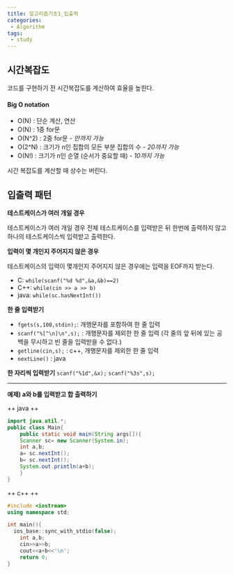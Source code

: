 ```yaml
---
title: 알고리즘기초1_입출력
categories:
 - Algorithm
tags:
 - study
---
```


## 시간복잡도

코드를 구현하기 전 시간복잡도를 계산하여 효율을 높힌다.

#### Big O notation
-  O(N) : 단순 계산, 연산
-  O(N) : 1중 for문
-  O(N^2) : 2중 for문 - *만까지 가능*
-  O(2^N) : 크기가 n인 집합의 모든 부분 집합의 수 - *20까지 가능*
-  O(N!) : 크기가 n인 순열 (순서가 중요할 때) - *10까지 가능*

시간 복잡도를 계산할 때 상수는 버린다.



## 입출력 패턴


**테스트케이스가 여러 개일 경우**

테스트케이스가 여러 개일 경우 전체 테스트케이스를 입력받은 뒤 한번에 출력하지 않고 하나의 테스트케이스씩 입력받고 출력한다.

**입력이 몇 개인지 주어지지 않은 경우**

테스트케이스의 입력이 몇개인지 주어지지 않은 경우에는 입력을 EOF까지 받는다.

- C: `while(scanf("%d %d",&a,&b)==2)`
- C++: `while(cin >> a >> b)`
- java: `while(sc.hasNextInt())`

**한 줄 입력받기**

- `fgets(s,100,stdin);`: 개행문자를 포함하여 한 줄 입력
- `scanf("%[^\n]\n",s);` : 개행문자를 제외한 한 줄 입력 (각 줄의 앞 뒤에 있는 공백을 무시하고 빈 줄을 입력받을 수 없다.)
- `getline(cin,s);` : c++, 개행문자를 제외한 한 줄 입력
- `nextLine()` : java

**한 자리씩 입력받기**
`scanf("%1d",&x);`
`scanf("%3s",s);`


- - -

**예제) a와 b를 입력받고 합 출력하기**

++ java ++
```java
import java.util.*;
public class Main{
	public static void main(String args[]){
    Scanner sc= new Scanner(System.in);
    int a,b;
    a= sc.nextInt();
    b= sc.nextInt();
    System.out.println(a+b);
    }
}
```
++ c++ ++
```c++
#include <iostream>
using namespace std;

int main(){
  ios_base::sync_with_stdio(false);
	int a,b;
    cin>>a>>b;
    cout<<a+b<<'\n';
    return 0;
}
```
